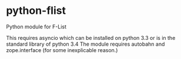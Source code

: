 python-flist
============

Python module for F-List

This requires asyncio which can be installed on python 3.3 or is in the standard library of python 3.4
The module requires autobahn and zope.interface (for some inexplicable reason.)

